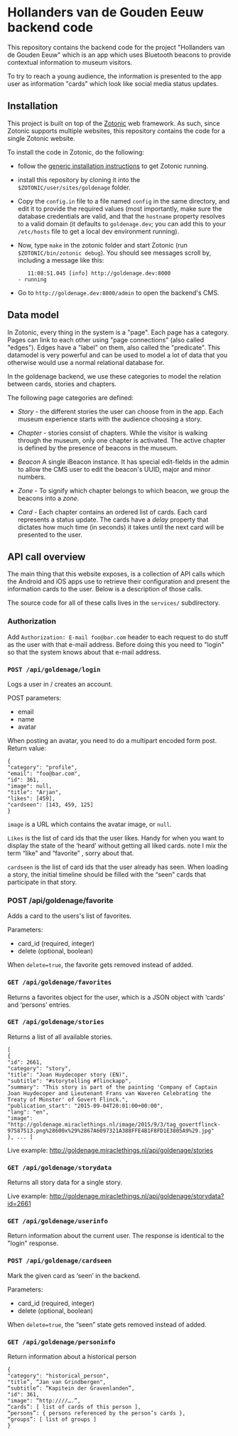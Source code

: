 Hollanders van de Gouden Eeuw backend code
==========================================

This repository contains the backend code for the project "Hollanders
van de Gouden Eeuw" which is an app which uses Bluetooth beacons to
provide contextual information to museum visitors.

To try to reach a young audience, the information is presented to the
app user as information "cards" which look like social media status
updates.


Installation
------------------

This project is built on top of the [Zotonic](http://zotonic.com) web
framework. As such, since Zotonic supports multiple websites, this
repository contains the code for a single Zotonic website.

To install the code in Zotonic, do the following:

* follow the
[generic installation instructions](http://zotonic.com/docs/0.13/installation/index.html)
to get Zotonic running.

* install this repository by cloning it into the
  `$ZOTONIC/user/sites/goldenage` folder.

* Copy the `config.in` file to a file named `config` in the same
  directory, and edit it to provide the required values (most
  importantly, make sure the database credentials are valid, and that
  the `hostname` property resolves to a valid domain (it defaults to
  `goldenage.dev`; you can add this to your `/etc/hosts` file to get a
  local dev environment running).

* Now, type `make` in the zotonic folder and start Zotonic (run `$ZOTONIC/bin/zotonic debug`). You should see messages scroll by, including a message like this:

         11:08:51.045 [info] http://goldenage.dev:8000                      - running

* Go to `http://goldenage.dev:8000/admin` to open the backend's CMS.

Data model
----------

In Zotonic, every thing in the system is a "page". Each page has a
category. Pages can link to each other using "page connections" (also
called "edges"). Edges have a "label" on them, also called the
"predicate". This datamodel is very powerful and can be used to model
a lot of data that you otherwise would use a normal relational
database for.

In the goldenage backend, we use these categories to model the
relation between cards, stories and chapters.

The following page categories are defined:

* *Story* - the different stories the user can choose from in the
  app. Each museum experience starts with the audience choosing a
  story.

* *Chapter* - stories consist of chapters. While the visitor is
  walking through the museum, only one chapter is activated. The
  active chapter is defined by the presence of beacons in the museum.

* *Beacon* A single iBeacon instance. It has special edit-fields in
  the admin to allow the CMS user to edit the beacon's UUID, major and
  minor numbers.

* *Zone* - To signify which chapter belongs to which beacon, we group
  the beacons into a *zone*.

* *Card* - Each chapter contains an ordered list of cards. Each card
  represents a status update. The cards have a *delay* property that
  dictates how much time (in seconds) it takes until the next card
  will be presented to the user.


API call overview
------------------

The main thing that this website exposes, is a collection of API calls
which the Android and iOS apps use to retrieve their configuration and
present the information cards to the user. Below is a description of
those calls.

The source code for all of these calls lives in the `services/`
subdirectory.


### Authorization

Add `Authorization: E-mail foo@bar.com` header to each request to do
stuff as the user with that e-mail address. Before doing this you need
to "login" so that the system knows about that e-mail address.


### `POST /api/goldenage/login`
Logs a user in / creates an account.

POST parameters:
* email
* name
* avatar

When posting an avatar, you need to do a multipart encoded form post. Return value:

    {
    "category": "profile",
    "email": "foo@bar.com",
    "id": 361,
    "image": null,
    "title": "Arjan",
    "likes": [459],
    "cardseen": [143, 459, 125]
    }

`image` is a URL which contains the avatar image, or `null`.

`Likes` is the list of card ids that the user likes. Handy for when you want to display the state of the ‘heard’ without getting all liked cards. note I mix the term “like” and “favorite” , sorry about that.

`cardseen` is the list of card ids that the user already has seen. When loading a story, the initial timeline should be filled with the “seen” cards that participate in that story.


### POST /api/goldenage/favorite
Adds a card to the users's list of favorites.

Parameters:
* card_id (required, integer)
* delete (optional, boolean)


When `delete=true`, the favorite gets removed instead of added.

### `GET /api/goldenage/favorites`
Returns a favorites object for the user, which is a JSON object with ‘cards’ and ‘persons’ entries.


### `GET /api/goldenage/stories`
Returns a list of all available stories.

    [
    {
    "id": 2661,
    "category": "story",
    "title": "Joan Huydecoper story (EN)",
    "subtitle": "#storytelling #flinckapp",
    "summary": "This story is part of the painting 'Company of Captain Joan Huydecoper and Lieutenant Frans van Waveren Celebrating the Treaty of Münster' of Govert Flinck.",
    "publication_start": "2015-09-04T20:01:00+00:00",
    "lang": "en",
    "image": "http://goldenage.miraclethings.nl/image/2015/9/3/tag_govertflinck-97587513.png%28600x%29%2867A6097321A388FFE4B1F8FD1E3805A9%29.jpg"
    }, ... ]

Live example: http://goldenage.miraclethings.nl/api/goldenage/stories


### `GET /api/goldenage/storydata`
Returns all story data for a single story.

Live example: http://goldenage.miraclethings.nl/api/goldenage/storydata?id=2661


### `GET /api/goldenage/userinfo`
Return information about the current user. The response is identical to the "login" response.


### `POST /api/goldenage/cardseen`
Mark the given card as ‘seen’ in the backend.

Parameters:
* card_id (required, integer)
* delete (optional, boolean)

When `delete=true`, the “seen” state gets removed instead of added.

### `GET /api/goldenage/personinfo`
Return information about a historical person

    {
    "category": "historical_person",
    "title”, “Jan van Grindbergen",
    “subtitle”: “Kapitein der Gravenlanden”,
    "id": 361,
    "image": “http:////….”,
    “cards”: [ list of cards of this person ],
    “persons”: { persons referenced by the person’s cards },
    “groups”: [ list of groups ]
    }
